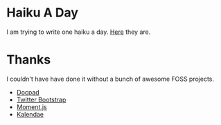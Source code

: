 # Haiku A Day

I am trying to write one haiku a day. [Here](http://giodamelio.github.io/haiku-a-day/) they are.

# Thanks

I couldn't have have done it without a bunch of awesome FOSS projects.

 - [Docpad](https://docpad.org/)
 - [Twitter Bootstrap](http://twitter.github.io/bootstrap/)
 - [Moment.js](http://momentjs.com/)
 - [Kalendae](https://github.com/ChiperSoft/Kalendae)